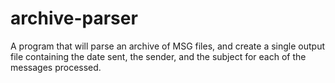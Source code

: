 # archive-parser
A program that will parse an archive of MSG files, and create a single output file containing the date sent, the sender, and the subject for each of the messages processed. 
